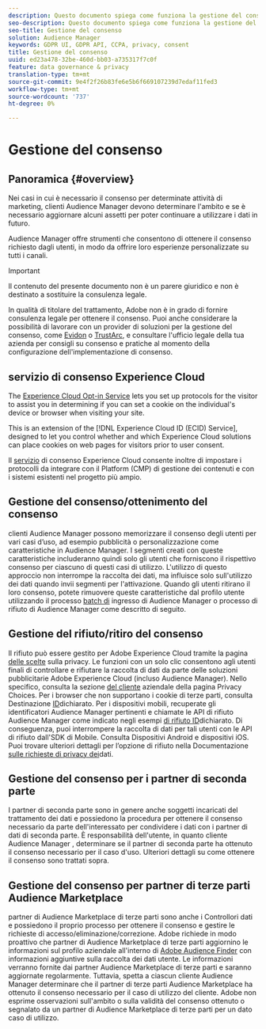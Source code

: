 ```yaml
---
description: Questo documento spiega come funziona la gestione del consenso in  Audience Manager.
seo-description: Questo documento spiega come funziona la gestione del consenso in  Audience Manager.
seo-title: Gestione del consenso
solution: Audience Manager
keywords: GDPR UI, GDPR API, CCPA, privacy, consent
title: Gestione del consenso
uuid: ed23a478-32be-460d-bb03-a735317f7c0f
feature: data governance & privacy
translation-type: tm+mt
source-git-commit: 9e4f2f26b83fe6e5b6f669107239d7edaf11fed3
workflow-type: tm+mt
source-wordcount: '737'
ht-degree: 0%

---
```



# Gestione del consenso

## Panoramica {#overview}

Nei casi in cui è necessario il consenso per determinate attività di marketing,  clienti Audience Manager devono determinare l&#39;ambito e se è necessario aggiornare alcuni assetti per poter continuare a utilizzare i dati in futuro.

 Audience Manager offre strumenti che consentono di ottenere il consenso richiesto dagli utenti, in modo da offrire loro esperienze personalizzate su tutti i canali.

>[!IMPORTANT]
>
> Il contenuto del presente documento non è un parere giuridico e non è destinato a sostituire la consulenza legale.
>
> In qualità di titolare del trattamento, Adobe non è in grado di fornire consulenza legale per ottenere il consenso. Puoi anche considerare la possibilità di lavorare con un provider di soluzioni per la gestione del consenso, come [Evidon](https://theblog.adobe.com/evidon-builds-gdpr-universal-consent-integration-with-launch-by-adobe/) o [TrustArc](https://theblog.adobe.com/trustarc-builds-consent-integration-launch-adobe/), e consultare l&#39;ufficio legale della tua azienda per consigli su consenso e pratiche al momento della configurazione dell&#39;implementazione di consenso.

##  servizio di consenso Experience Cloud

The [Experience Cloud Opt-in Service](https://docs.adobe.com/content/help/en/id-service/using/implementation/opt-in-service/optin-overview.html) lets you set up protocols for the visitor to assist you in determining if you can set a cookie on the individual&#39;s device or browser when visiting your site.

This is an extension of the [!DNL Experience Cloud ID (ECID) Service], designed to let you control whether and which Experience Cloud solutions can place cookies on web pages for visitors prior to user consent.

Il [servizio](https://docs.adobe.com/content/help/en/id-service/using/implementation/opt-in-service/optin-overview.html) di consenso Experience Cloud consente inoltre di impostare i protocolli da integrare con il Platform (CMP) di gestione dei contenuti e con i sistemi esistenti nel progetto più ampio.

## Gestione del consenso/ottenimento del consenso

 clienti Audience Manager possono memorizzare il consenso degli utenti per vari casi d’uso, ad esempio pubblicità o personalizzazione come caratteristiche in  Audience Manager. I segmenti creati con queste caratteristiche includeranno quindi solo gli utenti che forniscono il rispettivo consenso per ciascuno di questi casi di utilizzo. L&#39;utilizzo di questo approccio non interrompe la raccolta dei dati, ma influisce solo sull&#39;utilizzo dei dati quando invii segmenti per l&#39;attivazione. Quando gli utenti ritirano il loro consenso, potete rimuovere queste caratteristiche dal profilo utente utilizzando il processo [batch di](../../integration/sending-audience-data/batch-data-transfer-explained/inbound-file-contents.md) ingresso di Audience Manager  o  processo di rifiuto di Audience Manager come descritto di seguito.

## Gestione del rifiuto/ritiro del consenso

Il rifiuto può essere gestito per Adobe Experience Cloud tramite la pagina [delle scelte](https://www.adobe.com/privacy/opt-out.html#customeruse) sulla privacy. Le funzioni con un solo clic consentono agli utenti finali di controllare e rifiutare la raccolta di dati da parte delle soluzioni pubblicitarie Adobe Experience Cloud (incluso  Audience Manager). Nello specifico, consulta la sezione [del cliente](https://www.adobe.com/privacy/opt-out.html#customeruse) aziendale della pagina Privacy Choices. Per i browser che non supportano i cookie di terze parti, consulta Destinazione [ID](../../features/declared-ids.md#declared-id-targeting)dichiarato. Per i dispositivi mobili, recuperate gli identificatori  Audience Manager pertinenti e chiamate le API di rifiuto  Audience Manager come indicato negli esempi [di rifiuto ID](../../features/declared-ids.md#opt-out-examples)dichiarato. Di conseguenza, puoi interrompere la raccolta di dati per tali utenti con le API di rifiuto dall&#39;SDK di Mobile. Consulta Dispositivi [](https://docs.adobe.com/content/help/en/mobile-services/android/gdpr-privacy-android/privacy.html) Android e dispositivi [](https://docs.adobe.com/content/help/en/mobile-services/ios/privacy-gdpr-ios/privacy.html)iOS. Puoi trovare ulteriori dettagli per l’opzione di rifiuto nella Documentazione [sulle richieste di privacy dei](../../overview/data-security-and-privacy/data-privacy-requests.md)dati.

## Gestione del consenso per i partner di seconda parte

I partner di seconda parte sono in genere anche soggetti incaricati del trattamento dei dati e possiedono la procedura per ottenere il consenso necessario da parte dell&#39;interessato per condividere i dati con i partner di dati di seconda parte. È responsabilità dell&#39;utente, in quanto cliente Audience Manager , determinare se il partner di seconda parte ha ottenuto il consenso necessario per il caso d&#39;uso. Ulteriori dettagli su come ottenere il consenso sono trattati sopra.

## Gestione del consenso per  partner di terze parti Audience Marketplace

 partner di Audience Marketplace di terze parti sono anche i Controllori dati e possiedono il proprio processo per ottenere il consenso e gestire le richieste di accesso/eliminazione/correzione. Adobe richiede in modo proattivo che  partner di Audience Marketplace di terze parti aggiornino le informazioni sul profilo aziendale all&#39;interno di [Adobe Audience Finder](https://www.adobe-audience-finder.com/) con informazioni aggiuntive sulla raccolta dei dati utente. Le informazioni verranno fornite dai  partner Audience Marketplace di terze parti e saranno aggiornate regolarmente. Tuttavia, spetta a ciascun  cliente Audience Manager determinare che il  partner di terze parti Audience Marketplace ha ottenuto il consenso necessario per il caso di utilizzo del cliente. Adobe non esprime osservazioni sull&#39;ambito o sulla validità del consenso ottenuto o segnalato da un  partner di Audience Marketplace di terze parti per un dato caso di utilizzo.
